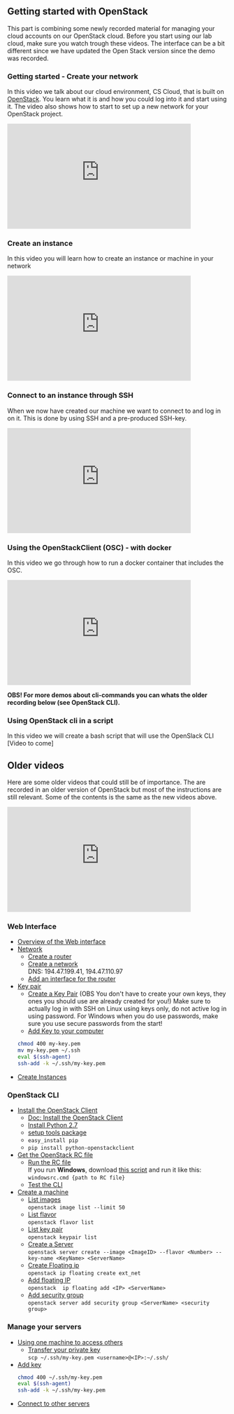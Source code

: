 ## Getting started with OpenStack
This part is combining some newly recorded material for managing your cloud accounts on our OpenStack cloud.
Before you start using our lab cloud, make sure you watch trough these videos. The interface can be a bit different since we have updated the Open Stack version since the demo was recorded.

### Getting started - Create your network
In this video we talk about our cloud environment, CS Cloud, that is built on [OpenStack](https://www.openstack.org/). You learn what it is and how you could log into it and start using it. The video also shows how to start to set up a new network for your OpenStack project.
<iframe width="420" height="240" src="https://www.youtube.com/embed/S1XWOxj3GmU" frameborder="0" allow="accelerometer; autoplay; encrypted-media; gyroscope; picture-in-picture" allowfullscreen></iframe>

### Create an instance
In this video you will learn how to create an instance or machine in your network
<iframe width="420" height="240" src="https://www.youtube.com/embed/48vUTOmZAfg" frameborder="0" allow="accelerometer; autoplay; encrypted-media; gyroscope; picture-in-picture" allowfullscreen></iframe>

### Connect to an instance through SSH
When we now have created our machine we want to connect to and log in on it. This is done by using SSH and a pre-produced SSH-key.
<iframe width="420" height="240" src="https://www.youtube.com/embed/7wbvCgKRKZA" frameborder="0" allow="accelerometer; autoplay; encrypted-media; gyroscope; picture-in-picture" allowfullscreen></iframe>

### Using the OpenStackClient (OSC) - with docker
In this video we go through how to run a docker container that includes the OSC. 
<iframe width="420" height="240" src="https://www.youtube.com/embed/Odd59bAj598" frameborder="0" allow="accelerometer; autoplay; encrypted-media; gyroscope; picture-in-picture" allowfullscreen></iframe>

**OBS! For more demos about cli-commands you can whats the older recording below (see OpenStack CLI).**

### Using OpenStack cli in a script
In this video we will create a bash script that will use the OpenSlack CLI
[Video to come]

## Older videos
Here are some older videos that could still be of importance. The are recorded in an older version of OpenStack but most of the instructions are still relevant. Some of the contents is the same as the new videos above.

<iframe width="420" height="240" src="https://www.youtube.com/embed/videoseries?list=PLSWJPPj5sKmpd1_CvWzGsB8p6VdGFSEv1" frameborder="0" allowfullscreen></iframe>

### Web Interface
* [Overview of the Web interface](https://www.youtube.com/watch?list=PLSWJPPj5sKmpd1_CvWzGsB8p6VdGFSEv1&v=gTN6iSopAvo)
* [Network](https://www.youtube.com/watch?list=PLSWJPPj5sKmpd1_CvWzGsB8p6VdGFSEv1&v=ELQKjXU4Qh0)
  * [Create a router](https://www.youtube.com/watch?list=PLSWJPPj5sKmpd1_CvWzGsB8p6VdGFSEv1&v=ELQKjXU4Qh0&t=1m15s)
  * [Create a network](https://www.youtube.com/watch?list=PLSWJPPj5sKmpd1_CvWzGsB8p6VdGFSEv1&v=ELQKjXU4Qh0&t=3m) <br />
    DNS: 194.47.199.41, 194.47.110.97
  * [Add an interface for the router](https://www.youtube.com/watch?list=PLSWJPPj5sKmpd1_CvWzGsB8p6VdGFSEv1&v=ELQKjXU4Qh0&t=6m10s)
* [Key pair](https://www.youtube.com/watch?list=PLSWJPPj5sKmpd1_CvWzGsB8p6VdGFSEv1&v=QWmx1K9duHk)
  * [Create a Key Pair](https://www.youtube.com/watch?list=PLSWJPPj5sKmpd1_CvWzGsB8p6VdGFSEv1&v=QWmx1K9duHk&t=32s) (OBS You don't have to create your own keys, they ones you should use are already created for you!) Make sure to actually log in with SSH on Linux using keys only, do not active log in using password. For Windows when you do use passwords, make sure you use secure passwords from the start!
  * [Add Key to your computer](https://www.youtube.com/watch?list=PLSWJPPj5sKmpd1_CvWzGsB8p6VdGFSEv1&v=QWmx1K9duHk&t=59s)
  ```bash
  chmod 400 my-key.pem
  mv my-key.pem ~/.ssh
  eval $(ssh-agent)
  ssh-add -k ~/.ssh/my-key.pem
    ```
* [Create Instances](https://www.youtube.com/watch?list=PLSWJPPj5sKmpd1_CvWzGsB8p6VdGFSEv1&v=m34IBhq6MDY)

### OpenStack CLI
* [Install the OpenStack Client](https://www.youtube.com/watch?list=PLSWJPPj5sKmpd1_CvWzGsB8p6VdGFSEv1&v=pELgVCeUe4k&t=4s)
  * [Doc: Install the OpenStack Client](https://docs.openstack.org/user-guide/common/cli-install-openstack-command-line-clients.html)
  * [Install Python 2.7](https://www.python.org/downloads/)
  * [setup tools package](https://pypi.python.org/pypi/setuptools)
  * `easy_install pip`
  * `pip install python-openstackclient`
* [Get the OpenStack RC file](https://www.youtube.com/watch?list=PLSWJPPj5sKmpd1_CvWzGsB8p6VdGFSEv1&v=pELgVCeUe4k&t=2m40s)
  * [Run the RC file](https://www.youtube.com/watch?list=PLSWJPPj5sKmpd1_CvWzGsB8p6VdGFSEv1&v=pELgVCeUe4k&t=4m16s) <br />
    If you run **Windows**, download [this script](http://orion.lnu.se/pub/education/course/1DV031/vt16/part-3/files/windowsrc.cmd.zip) and run it like this: <br />
    `windowsrc.cmd {path to RC file}`
  * [Test the CLI](https://www.youtube.com/watch?list=PLSWJPPj5sKmpd1_CvWzGsB8p6VdGFSEv1&v=pELgVCeUe4k&t=5m46s)
* [Create a machine](https://www.youtube.com/watch?list=PLSWJPPj5sKmpd1_CvWzGsB8p6VdGFSEv1&v=KYyxxzS16QM&t=10s)
  * [List images](https://www.youtube.com/watch?list=PLSWJPPj5sKmpd1_CvWzGsB8p6VdGFSEv1&v=KYyxxzS16QM&t=39s) <br /> `openstack image list --limit 50`
  * [List flavor](https://www.youtube.com/watch?list=PLSWJPPj5sKmpd1_CvWzGsB8p6VdGFSEv1&v=KYyxxzS16QM&t=2m17s)  <br />`openstack flavor list`
  * [List key pair](https://www.youtube.com/watch?list=PLSWJPPj5sKmpd1_CvWzGsB8p6VdGFSEv1&v=KYyxxzS16QM&t=2m51s)  <br /> `openstack keypair list`
  * [Create a Server](https://www.youtube.com/watch?list=PLSWJPPj5sKmpd1_CvWzGsB8p6VdGFSEv1&v=KYyxxzS16QM&t=3m13s)  <br /> `openstack server create --image <ImageID> --flavor <Number> --key-name <KeyName> <ServerName>`
  * [Create Floating ip](https://www.youtube.com/watch?list=PLSWJPPj5sKmpd1_CvWzGsB8p6VdGFSEv1&v=KYyxxzS16QM&t=7m50s)  <br /> `openstack ip floating create ext_net`
  * [Add floating IP](https://www.youtube.com/watch?list=PLSWJPPj5sKmpd1_CvWzGsB8p6VdGFSEv1&v=KYyxxzS16QM&t=9m10s)  <br /> `openstack  ip floating add <IP> <ServerName>`
  * [Add security group](https://www.youtube.com/watch?list=PLSWJPPj5sKmpd1_CvWzGsB8p6VdGFSEv1&v=KYyxxzS16QM&t=10m36s)  <br /> `openstack server add security group <ServerName> <security group>`

### Manage your servers
* [Using one machine to access others](https://www.youtube.com/watch?list=PLSWJPPj5sKmpd1_CvWzGsB8p6VdGFSEv1&v=FOlwmWzSb3Q&t=4s)
  * [Transfer your private key](https://www.youtube.com/watch?list=PLSWJPPj5sKmpd1_CvWzGsB8p6VdGFSEv1&v=FOlwmWzSb3Q&t=1m10s) <br /> `scp ~/.ssh/my-key.pem <username>@<IP>:~/.ssh/`
* [Add key](https://www.youtube.com/watch?list=PLSWJPPj5sKmpd1_CvWzGsB8p6VdGFSEv1&v=FOlwmWzSb3Q&t=2m47s)
  ```bash
  chmod 400 ~/.ssh/my-key.pem
  eval $(ssh-agent)
  ssh-add -k ~/.ssh/my-key.pem
  ```
* [Connect to other servers](https://www.youtube.com/watch?list=PLSWJPPj5sKmpd1_CvWzGsB8p6VdGFSEv1&v=FOlwmWzSb3Q&t=4m20s)

